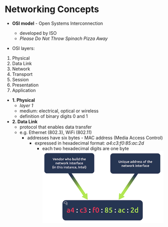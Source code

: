 # Networking Concepts

- **OSI model** - Open Systems Interconnection
	- developed by ISO
	- _Please Do Not Throw Spinach Pizza Away_

- OSI layers:
1. Physical
2. Data Link
3. Network
4. Transport
5. Session
6. Presentation
7. Application

- **1. Physical**
	- _layer 1_
	- medium: electrical, optical or wireless
	- definition of binary digits 0 and 1
- **2. Data Link**
	- protocol that enables data transfer
	- e.g. Ethernet (802.3), WiFi (802.11)
		- addresses have six bytes - MAC address (Media Access Control)
			- expressed in hexadecimal format: _a4:c3:f0:85:ac:2d_
				- each two hexadecimal digits are one byte
	![OSI model Layer 2](../assets/images/01-layer-2-small.png)